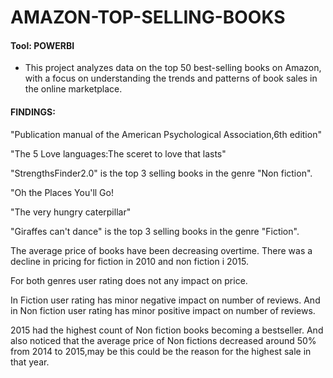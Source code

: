 # AMAZON-TOP-SELLING-BOOKS

#### Tool: POWERBI

* This project analyzes data on the top 50 best-selling books on Amazon, with a focus on understanding the trends and patterns of book sales in the online marketplace.

#### FINDINGS:

"Publication manual of the American Psychological Association,6th edition" 

"The 5 Love languages:The sceret to love that lasts" 

"StrengthsFinder2.0"  is the top 3 selling books in the genre "Non fiction".

"Oh the Places You'll Go!

"The very hungry caterpillar"

"Giraffes can't dance" is the top 3 selling books in the genre "Fiction".

The average price of books have been decreasing overtime. There was a decline in pricing for fiction in 2010 and non fiction i 2015.

For both genres user rating does not any impact on price.

In Fiction user rating has minor negative impact on number of reviews. And in Non fiction user rating has minor positive impact on number of reviews.

2015 had the highest count of Non fiction books becoming a bestseller. And also noticed that the average price of Non fictions decreased around 50% from 2014 to 2015,may be this could be the reason for the highest sale in that year.
